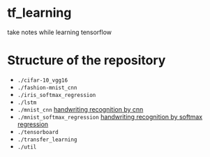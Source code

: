 # tf_learning
take notes while learning tensorflow

# Structure of the repository
* `./cifar-10_vgg16`
* `./fashion-mnist_cnn`
* `./iris_softmax_regression`
* `./lstm`
* `./mnist_cnn` [handwriting recognition by cnn](http://www.tensorfly.cn/tfdoc/tutorials/mnist_pros.html)
* `./mnist_softmax_regression` [handwriting recognition by softmax regression](http://www.tensorfly.cn/tfdoc/tutorials/mnist_beginners.html)
* `./tensorboard`
* `./transfer_learning`
* `./util`